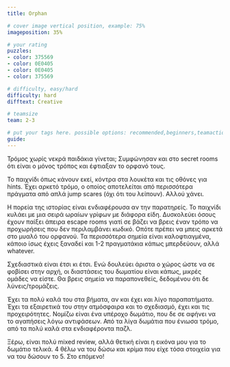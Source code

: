 ```yaml
---
title: Orphan

# cover image vertical position, example: 75%
imageposition: 35%

# your rating
puzzles:
- color: 375569
- color: 0E0405
- color: 0E0405
- color: 375569

# difficulty, easy/hard
difficulty: hard
difftext: Creative

# teamsize
team: 2-3

# put your tags here. possible options: recommended,beginners,teamaction
guide:
---
```

Τρόμος χωρίς νεκρά παιδάκια γίνεται; Συμφώνησαν και στο secret rooms ότι είναι ο μόνος τρόπος και έφτιαξαν το ορφανό τους.

Το παιχνίδι όπως κάνουν εκεί, κόντρα στα λουκέτα και τις οθόνες για hints. Έχει αρκετό τρόμο, ο οποίος αποτελείται από περισσότερα πράγματα από απλά jump scares (όχι ότι του λείπουν). Αλλού χάνει.

Η πορεία της ιστορίας είναι ενδιαφέρουσα αν την παρατηρείς. Το παιχνίδι κυλάει με μια σειρά ωραίων γρίφων με διάφορα είδη. Δυσκολεύει όσους έχουν παίξει άπειρα escape rooms γιατί
 σε βάζει να βρεις έναν τρόπο να προχωρήσεις που δεν περιλαμβάνει κωδικό. Οπότε πρέπει να μπεις αρκετά στο μυαλό του ορφανού. Τα περισσότερα σημεία είναι καλοφτιαγμένα, κάποιο ίσως έχεις ξαναδεί και 1-2 πραγματάκια κάπως μπερδεύουν, αλλά whatever.

Σχεδιαστικά είναι έτσι κι έτσι. Ενώ δουλεύει άριστα ο χώρος ώστε να σε φοβίσει στην αρχή, οι διαστάσεις του δωματίου είναι κάπως, μικρές ομάδες να είστε. Θα βρεις σημεία να παραπονεθείς, δεδομένου ότι δε λύνεις/τρομάζεις.

Έχει τα πολύ καλά του στα βήματα, αν και έχει και λίγο παραπατήματα. Έχει τα εξαιρετικά του στην ατμόσφαιρα και το σχεδιασμό, έχει και τις προχειρότητες.
Νομίζω είναι ένα υπέροχο δωμάτιο, που δε σε αφήνει να το αγαπήσεις λόγω αντιφάσεων. Από τα λίγα δωμάτια που ένιωσα τρόμο, από τα πολύ καλά στα ενδιαφέροντα παζλ.

Ξέρω, είναι πολύ mixed review, αλλά θετική είναι η εικόνα μου για το δωμάτιο τελικά. 4 θέλω να του δώσω και κρίμα που είχε τόσα στοιχεία για να του δώσουν το 5. Στο επόμενο!
